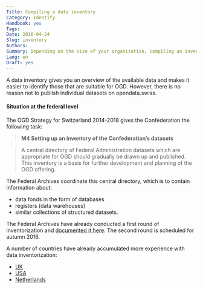 ```yaml
---
Title: Compiling a data inventory
Category: Identify
Handbook: yes
Tags:
Date: 2016-04-24
Slug: inventory
Authors:
Summary: Depending on the size of your organization, compiling an inventory of your data is a recommended tool for publishing OGD but not a requirement.
Lang: en
Draft: yes
---
```


A data inventory gives you an overview of the available data and makes it easier to identify those that are suitable for OGD. However, there is no reason not to publish individual datasets on opendata.swiss.

#### Situation at the federal level

The OGD Strategy for Switzerland 2014-2018 gives the Confederation the following task:

> **M4 Setting up an inventory of the Confederation’s datasets**

> A central directory of Federal Administration datasets which are appropriate for OGD should gradually be drawn up and published. This inventory is a basis for further development and planning of the OGD offering.

The Federal Archives coordinate this central directory, which is to contain information about:

- data fonds in the form of databases
- registers (data warehouses)
- similar collections of structured datasets.  

The Federal Archives have already conducted a first round of inventorization and [documented it here](/en/library/bericht-datenbestaende-bund). The second round is scheduled for autumn 2016.

A number of countries have already accumulated more experience with data inventorization:

- [UK](http://data.gov.uk/data/search)
- [USA](https://project-open-data.cio.gov/implementation-guide)
- [Netherlands](http://www.openstate.eu/en/2014/10/government-wide-data-inventory-ready-in-spring-2015/)
